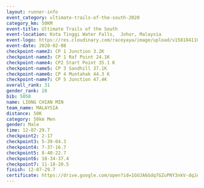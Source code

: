 ```yaml
--- 
layout: runner-info 
event_category: ultimate-trails-of-the-south-2020 
category_km: 50KM 
event-title: Ultimate Trails of the South 
event-location: Kota Tinggi Water Falls,  Johor, Malaysia 
event-logo: https://res.cloudinary.com/raceyaya/image/upload/v1581841103/logo/2020/ultimate-trails-2020_i93dfj.jpg 
event-date: 2020-02-08 
checkpoint-name2: CP 1 Junction 3.2K 
checkpoint-name3: CP 1 Raf Point 24.1K 
checkpoint-name4: CP2 Start Point 35.1 K 
checkpoint-name5: CP 3 Sandhill 37.1K 
checkpoint-name6: CP 4 Muntahak 44.3 K 
checkpoint-name7: CP 5 Junction 47.4K 
overall_rank: 31
gender_rank: 28
bib: 5058
name: LIONG CHIAN MIN
team_name: MALAYSIA
distance: 50K
category: 50km Men
gender: Male
time: 12-07-29.7
checkpoint2: 2-17
checkpoint3: 5-39-04.3
checkpoint4: 7-37-16.7
checkpoint5: 8-40-22.7
checkpoint6: 10-34-37.4
checkpoint7: 11-18-20.5
finish: 12-07-29.7
certificate: https://drive.google.com/open?id=1GUJA6Gdq7GZuPNY3nkV-dqJAAi3dJ0HE
--- 
```


